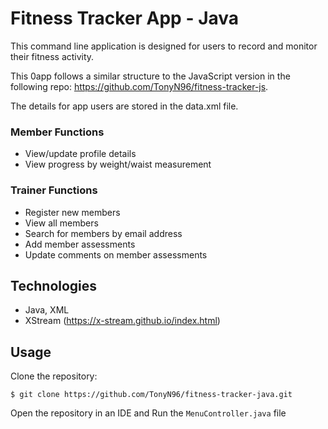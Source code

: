 # Fitness Tracker App - Java

This command line application is designed for users to record and monitor their fitness activity.

This 0app follows a similar structure to the JavaScript version in the following repo: https://github.com/TonyN96/fitness-tracker-js.

The details for app users are stored in the data.xml file.

### Member Functions

- View/update profile details
- View progress by weight/waist measurement

### Trainer Functions

- Register new members
- View all members
- Search for members by email address
- Add member assessments
- Update comments on member assessments

## Technologies

- Java, XML
- XStream (https://x-stream.github.io/index.html)

## Usage

Clone the repository:
```
$ git clone https://github.com/TonyN96/fitness-tracker-java.git
```

Open the repository in an IDE and Run the `MenuController.java` file